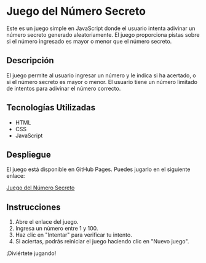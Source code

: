 # Juego del Número Secreto

Este es un juego simple en JavaScript donde el usuario intenta adivinar un número secreto generado aleatoriamente. El juego proporciona pistas sobre si el número ingresado es mayor o menor que el número secreto.

## Descripción

El juego permite al usuario ingresar un número y le indica si ha acertado, o si el número secreto es mayor o menor. El usuario tiene un número limitado de intentos para adivinar el número correcto.

## Tecnologías Utilizadas

- HTML
- CSS
- JavaScript

## Despliegue

El juego está disponible en GitHub Pages. Puedes jugarlo en el siguiente enlace:

[Juego del Número Secreto](https://juanmanuel-dev.github.io/juego__numero__secreto/)

## Instrucciones

1. Abre el enlace del juego.
2. Ingresa un número entre 1 y 100.
3. Haz clic en "Intentar" para verificar tu intento.
4. Si aciertas, podrás reiniciar el juego haciendo clic en "Nuevo juego".

¡Diviértete jugando!
